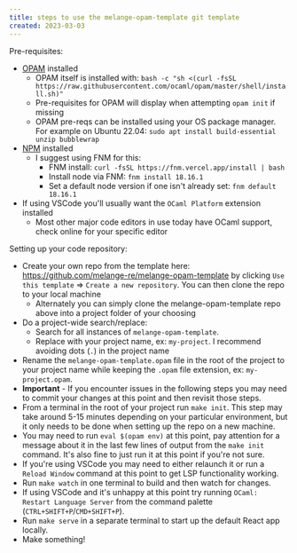 ```yaml
---
title: steps to use the melange-opam-template git template
created: 2023-03-03
---
```


Pre-requisites:

- [OPAM](https://opam.ocaml.org/) installed
  - OPAM itself is installed with: `bash -c "sh <(curl -fsSL https://raw.githubusercontent.com/ocaml/opam/master/shell/install.sh)"`
  - Pre-requisites for OPAM will display when attempting `opam init` if missing
  - OPAM pre-reqs can be installed using your OS package manager. For example on Ubuntu 22.04: `sudo apt install build-essential unzip bubblewrap`
- [NPM](https://www.npmjs.com/) installed
  - I suggest using FNM for this:
    - FNM install: `curl -fsSL https://fnm.vercel.app/install | bash`
    - Install node via FNM: `fnm install 18.16.1`
    - Set a default node version if one isn't already set: `fnm default 18.16.1`
- If using VSCode you'll usually want the `OCaml Platform` extension installed
  - Most other major code editors in use today have OCaml support, check online for your specific editor

Setting up your code repository:

- Create your own repo from the template here: https://github.com/melange-re/melange-opam-template by clicking `Use this template` => `Create a new repository`. You can then clone the repo to your local machine
  - Alternately you can simply clone the melange-opam-template repo above into a project folder of your choosing
- Do a project-wide search/replace:
  - Search for all instances of `melange-opam-template`.
  - Replace with your project name, ex: `my-project`. I recommend avoiding dots (`.`) in the project name
- Rename the `melange-opam-template.opam` file in the root of the project to your project name while keeping the `.opam` file extension, ex: `my-project.opam`.
- **Important** - If you encounter issues in the following steps you may need to commit your changes at this point and then revisit those steps.
- From a terminal in the root of your project run `make init`. This step may take around 5-15 minutes depending on your particular environment, but it only needs to be done when setting up the repo on a new machine.
- You may need to run `eval $(opam env)` at this point, pay attention for a message about it in the last few lines of output from the `make init` command. It's also fine to just run it at this point if you're not sure.
- If you're using VSCode you may need to either relaunch it or run a `Reload Window` command at this point to get LSP functionality working.
- Run `make watch` in one terminal to build and then watch for changes.
- If using VSCode and it's unhappy at this point try running `OCaml: Restart Language Server` from the command palette (`CTRL+SHIFT+P`/`CMD+SHIFT+P`).
- Run `make serve` in a separate terminal to start up the default React app locally.
- Make something!
